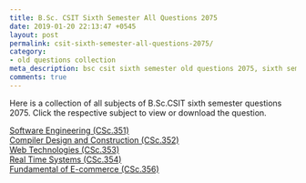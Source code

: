 ```yaml
---
title: B.Sc. CSIT Sixth Semester All Questions 2075
date: 2019-01-20 22:13:47 +0545
layout: post
permalink: csit-sixth-semester-all-questions-2075/
category:
- old questions collection
meta_description: bsc csit sixth semester old questions 2075, sixth semester, sixth semester 2075, old questions, old questions 2075, csit 2075, 6th semester old questions 2075, 6th semester old questions, tu old questions 2075, sixth semester all questions 2075, 6th semester, bsccsit, old questions 2075, sixth semester old questions csit, sixth semester old question, sixth semester old question csit 2075,csit sixth semester Software Engineering question 2075,csit sixth semester Compiler Design and Construction question 2075, csit sixth semester Web Technologies, csit sixth semester Real Time Systems, question 2075, csit sixth semester Fundamentals of ecommerce question 2075
comments: true
---
```

<p>Here is a collection of all subjects of B.Sc.CSIT sixth semester questions 2075. Click the respective subject to view or download the question.</p>
<a href="../assets/files/2075/CSc_351_SE_2075.pdf" title="Software Engineering">Software Engineering (CSc.351)</a><br>
<a href="../assets/files/2075/CSc_352_CDC_2075.pdf" title="Compiler Design and Construction">Compiler Design and Construction (CSc.352)</a><br>
<a href="../assets/files/2075/CSc_353_WT_2075.pdf" title="Web Technologies">Web Technologies (CSc.353)</a><br>
<a href="../assets/files/2075/CSc_354_RTS_2075.pdf" title="Real Time Systems">Real Time Systems (CSc.354)</a><br>
<a href="../assets/files/2075/CSc_356_EC_2075.pdf" title="Fundamental of E-commerce">Fundamental of E-commerce (CSc.356)</a><br>
